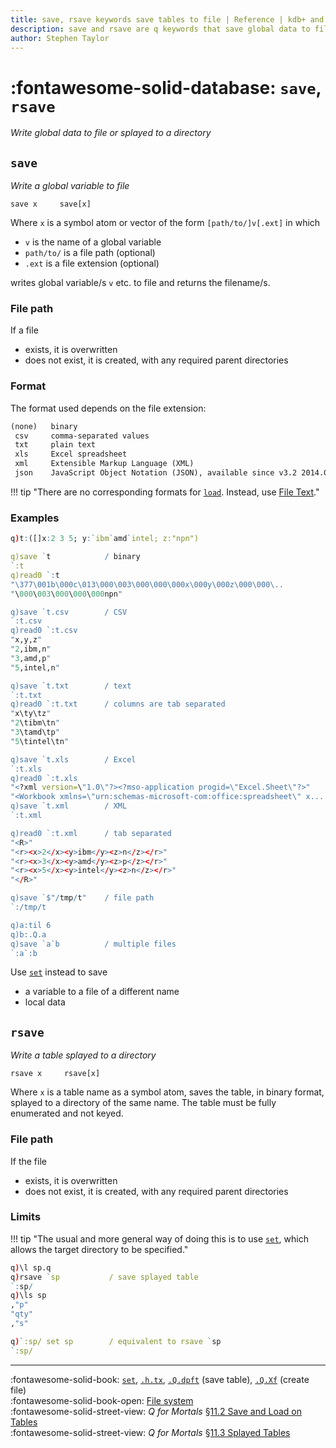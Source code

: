 ```yaml
---
title: save, rsave keywords save tables to file | Reference | kdb+ and q documentation
description: save and rsave are q keywords that save global data to file or splayed to a directory.
author: Stephen Taylor
---
```

# :fontawesome-solid-database: `save`, `rsave`

_Write global data to file or splayed to a directory_



## `save`

_Write a global variable to file_

```syntax
save x     save[x]
```

Where `x` is a symbol atom or vector of the form `[path/to/]v[.ext]` in which 

-   `v` is the name of a global variable
-   `path/to/` is a file path (optional)
-   `.ext` is a file extension (optional)

writes global variable/s `v` etc. to file and returns the filename/s.


### File path

If a file 

-   exists, it is overwritten
-   does not exist, it is created, with any required parent directories


### Format 

The format used depends on the file extension:

```txt
(none)   binary
 csv     comma-separated values
 txt     plain text
 xls     Excel spreadsheet
 xml     Extensible Markup Language (XML)
 json    JavaScript Object Notation (JSON), available since v3.2 2014.07.31
```

!!! tip "There are no corresponding formats for [`load`](load.md). Instead, use [File Text](file-text.md)."


### Examples

```q
q)t:([]x:2 3 5; y:`ibm`amd`intel; z:"npn")

q)save `t            / binary
`:t
q)read0 `:t
"\377\001b\000c\013\000\003\000\000\000x\000y\000z\000\000\..
"\000\003\000\000\000npn"

q)save `t.csv        / CSV
`:t.csv
q)read0 `:t.csv
"x,y,z"
"2,ibm,n"
"3,amd,p"
"5,intel,n"

q)save `t.txt        / text
`:t.txt
q)read0 `:t.txt      / columns are tab separated
"x\ty\tz"
"2\tibm\tn"
"3\tamd\tp"
"5\tintel\tn"

q)save `t.xls        / Excel
`:t.xls
q)read0 `:t.xls
"<?xml version=\"1.0\"?><?mso-application progid=\"Excel.Sheet\"?>"
"<Workbook xmlns=\"urn:schemas-microsoft-com:office:spreadsheet\" x...
q)save `t.xml        / XML
`:t.xml

q)read0 `:t.xml      / tab separated
"<R>"
"<r><x>2</x><y>ibm</y><z>n</z></r>"
"<r><x>3</x><y>amd</y><z>p</z></r>"
"<r><x>5</x><y>intel</y><z>n</z></r>"
"</R>"

q)save `$"/tmp/t"    / file path
`:/tmp/t

q)a:til 6
q)b:.Q.a
q)save `a`b          / multiple files
`:a`:b
```

Use [`set`](get.md) instead to save

-   a variable to a file of a different name
-   local data

<!-- 
```q
q)`:t set t /save in binary format as a single file
q)/ save in binary format as a splayed table 
q)/ (1 file/column, symbols enumerated against the sym file in current dir)
q)`:t/ set .Q.en[`:.;t] 
q)`:t.csv 0:.h.tx[`csv;t] / save in csv format
q)`:t.txt 0:.h.tx[`txt;t] / save in txt format
q)`:t.xml 0:.h.tx[`xml;t] / save in xml format
q)`:t.xls 0:.h.tx[`xls;t] / save in xls format
```
 -->
 

## `rsave`

_Write a table splayed to a directory_

```syntax
rsave x     rsave[x]
```

Where `x` is a table name as a symbol atom, saves the table, in binary format, splayed to a directory of the same name.
The table must be fully enumerated and not keyed.


### File path

If the file 

-   exists, it is overwritten
-   does not exist, it is created, with any required parent directories


### Limits

!!! tip "The usual and more general way of doing this is to use [`set`](get.md#set), which allows the target directory to be specified."

```q
q)\l sp.q
q)rsave `sp           / save splayed table
`:sp/
q)\ls sp
,"p"
"qty"
,"s"

q)`:sp/ set sp        / equivalent to rsave `sp
`:sp/
```


----
:fontawesome-solid-book: 
[`set`](get.md#set), 
[`.h.tx`](doth.md#htx-filetypes),
[`.Q.dpft`](dotq.md#chk-fill-hdb) (save table), 
[`.Q.Xf`](dotq.md#xf-create-file) (create file)
<br>
:fontawesome-solid-book-open:
[File system](../basics/files.md)
<br>
:fontawesome-solid-street-view:
_Q for Mortals_
[§11.2 Save and Load on Tables](/q4m3/11_IO/#112-save-and-load-on-tables)
<br>
:fontawesome-solid-street-view:
_Q for Mortals_
[§11.3 Splayed Tables](/q4m3/11_IO/#113-splayed-tables)


